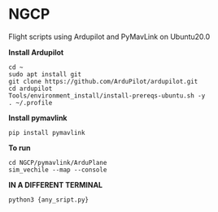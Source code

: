 # NGCP
Flight scripts using Ardupilot and PyMavLink on Ubuntu20.0

**Install Ardupilot**

```
cd ~
sudo apt install git
git clone https://github.com/ArduPilot/ardupilot.git
cd ardupilot
Tools/environment_install/install-prereqs-ubuntu.sh -y
. ~/.profile
```

**Install pymavlink**
```
pip install pymavlink
```


**To run**
```
cd NGCP/pymavlink/ArduPlane
sim_vechile --map --console
```

**IN A DIFFERENT TERMINAL**
```
python3 {any_sript.py}
```
